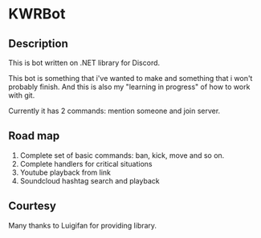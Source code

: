 # KWRBot
## Description
  This is bot written on .NET library for Discord.
  
  This bot is something that i've wanted to make and something that i won't probably finish.
  And this is also my "learning in progress" of how to work with git.
  
  Currently it has 2 commands: mention someone and join server.
## Road map
  1. Complete set of basic commands: ban, kick, move and so on.
  2. Complete handlers for critical situations
  3. Youtube playback from link
  4. Soundcloud hashtag search and playback

## Courtesy 
  Many thanks to Luigifan for providing library.
